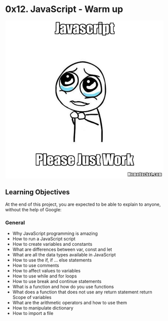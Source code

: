 # 0x12. JavaScript - Warm up

![JavaScript, Please work image](../0x12-javascript-warm_up/images/image.png)

## Learning Objectives
At the end of this project, you are expected to be able to explain to anyone, without the help of Google:

### General
- Why JavaScript programming is amazing
- How to run a JavaScript script
- How to create variables and constants
- What are differences between var, const and let
- What are all the data types available in JavaScript
- How to use the if, if ... else statements
- How to use comments
- How to affect values to variables
- How to use while and for loops
- How to use break and continue statements
- What is a function and how do you use functions
- What does a function that does not use any return statement return
Scope of variables
- What are the arithmetic operators and how to use them
- How to manipulate dictionary
- How to import a file
